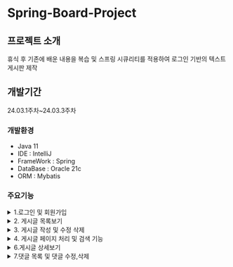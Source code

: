# Spring-Board-Project 

## 프로젝트 소개
휴식 후 기존에 배운 내용을 복습 및 
스프링 시큐리티를 적용하여 로그인 기반의 
텍스트 게시판 제작


## 개발기간 
24.03.1주차~24.03.3주차

### 개발환경

- Java 11
- IDE : IntelliJ
- FrameWork : Spring
- DataBase : Oracle 21c
- ORM : Mybatis


### 주요기능

<details>
  <summary>1.로그인 및 회원가입</summary>
</details>

<details>
  <summary>2. 게시글 목록보기 </summary>
</details>

<details>
  <summary>3. 게시글 작성 및 수정 삭제</summary>
</details>

<details>
  <summary>4. 게시글 페이지 처리 및 검색 기능</summary>
</details>

<details>
  <summary>6.게시글 상세보기 </summary>
</details>

<details>
  <summary>7.댓글 목록 및 댓글 수정,삭제</summary>
</details>
